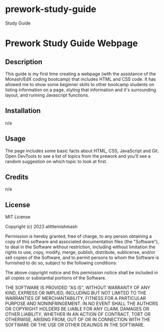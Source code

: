 # prework-study-guide
Study Guide
# Prework Study Guide Webpage

## Description

This guide is my first time creating a webpage (with the assistance of the Monash/EdX coding bootcamp) that includes HTML and CSS code. It has allowed me to show some beginner skills to other bootcamp students on listing information on a page, styling that information and it's surrounding layout, and running Javascript functions.

## Installation

n/a

## Usage

The page includes some basic facts about HTML, CSS, JavaScript and Git. Open DevTools to see a list of topics from the prework and you'll see a random suggestion on which topic to look at first.


## Credits

n/a

## License

MIT License

Copyright (c) 2023 alittlemishmash

Permission is hereby granted, free of charge, to any person obtaining a copy
of this software and associated documentation files (the "Software"), to deal
in the Software without restriction, including without limitation the rights
to use, copy, modify, merge, publish, distribute, sublicense, and/or sell
copies of the Software, and to permit persons to whom the Software is
furnished to do so, subject to the following conditions:

The above copyright notice and this permission notice shall be included in all
copies or substantial portions of the Software.

THE SOFTWARE IS PROVIDED "AS IS", WITHOUT WARRANTY OF ANY KIND, EXPRESS OR
IMPLIED, INCLUDING BUT NOT LIMITED TO THE WARRANTIES OF MERCHANTABILITY,
FITNESS FOR A PARTICULAR PURPOSE AND NONINFRINGEMENT. IN NO EVENT SHALL THE
AUTHORS OR COPYRIGHT HOLDERS BE LIABLE FOR ANY CLAIM, DAMAGES OR OTHER
LIABILITY, WHETHER IN AN ACTION OF CONTRACT, TORT OR OTHERWISE, ARISING FROM,
OUT OF OR IN CONNECTION WITH THE SOFTWARE OR THE USE OR OTHER DEALINGS IN THE
SOFTWARE.


